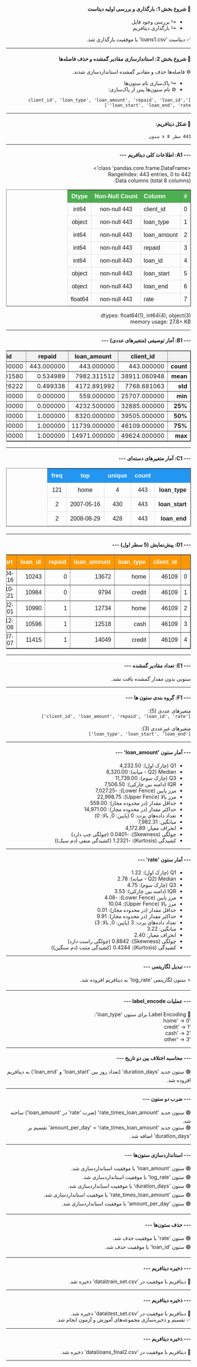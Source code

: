 <div dir="rtl">



<h4>🔄 شروع بخش 1: بارگذاری و بررسی اولیه دیتاست</h4>
<ul>
    <li>↳ بررسی وجود فایل</li>
    <li>↳ بارگذاری دیتافریم</li>
</ul>

<p>✅ دیتاست 'loans1.csv' با موفقیت بارگذاری شد.</p>

<hr>

<h4>🔄 شروع بخش 2: استاندارسازی مقادیر گمشده و حذف فاصله‌ها</h4>
<p>⚙️ فاصله‌ها حذف و مقادیر گمشده استانداردسازی شدند.</p>

<ul>
    <li>↳ پاک‌سازی نام ستون‌ها</li>
    <li>⚙️ نام ستون‌ها پس از پاک‌سازی:</li>
</ul>
<pre><code>['client_id', 'loan_type', 'loan_amount', 'repaid', 'loan_id', 'loan_start', 'loan_end', 'rate']</code></pre>

<hr>

<h4>🔢 شکل دیتافریم:</h4>
<pre><code>443 سطر x 8 ستون</code></pre>

<hr>

<h4 dir="rtl">--- A1: اطلاعات کلی دیتافریم ---</h4>

<p>&lt;class 'pandas.core.frame.DataFrame'&gt;<br>
RangeIndex: 443 entries, 0 to 442<br>
Data columns (total 8 columns):</p>
<div align=left>
<table border="1" style="border-collapse: collapse; width: 100%; font-family: Arial, sans-serif;">
  <thead>
    <tr style="background-color: #4CAF50; color: white;">
      <th style="padding: 8px; text-align: center;">#</th>
      <th style="padding: 8px; text-align: left;">Column</th>
      <th style="padding: 8px; text-align: center;">Non-Null Count</th>
      <th style="padding: 8px; text-align: center;">Dtype</th>
    </tr>
  </thead>
  <tbody>
    <tr>
      <td style="padding: 8px; text-align: center; border: 1px solid #ddd;">0</td>
      <td style="padding: 8px; text-align: left; border: 1px solid #ddd;">client_id</td>
      <td style="padding: 8px; text-align: center; border: 1px solid #ddd;">443 non-null</td>
      <td style="padding: 8px; text-align: center; border: 1px solid #ddd;">int64</td>
    </tr>
    <tr>
      <td style="padding: 8px; text-align: center; border: 1px solid #ddd;">1</td>
      <td style="padding: 8px; text-align: left; border: 1px solid #ddd;">loan_type</td>
      <td style="padding: 8px; text-align: center; border: 1px solid #ddd;">443 non-null</td>
      <td style="padding: 8px; text-align: center; border: 1px solid #ddd;">object</td>
    </tr>
    <tr>
      <td style="padding: 8px; text-align: center; border: 1px solid #ddd;">2</td>
      <td style="padding: 8px; text-align: left; border: 1px solid #ddd;">loan_amount</td>
      <td style="padding: 8px; text-align: center; border: 1px solid #ddd;">443 non-null</td>
      <td style="padding: 8px; text-align: center; border: 1px solid #ddd;">int64</td>
    </tr>
    <tr>
      <td style="padding: 8px; text-align: center; border: 1px solid #ddd;">3</td>
      <td style="padding: 8px; text-align: left; border: 1px solid #ddd;">repaid</td>
      <td style="padding: 8px; text-align: center; border: 1px solid #ddd;">443 non-null</td>
      <td style="padding: 8px; text-align: center; border: 1px solid #ddd;">int64</td>
    </tr>
    <tr>
      <td style="padding: 8px; text-align: center; border: 1px solid #ddd;">4</td>
      <td style="padding: 8px; text-align: left; border: 1px solid #ddd;">loan_id</td>
      <td style="padding: 8px; text-align: center; border: 1px solid #ddd;">443 non-null</td>
      <td style="padding: 8px; text-align: center; border: 1px solid #ddd;">int64</td>
    </tr>
    <tr>
      <td style="padding: 8px; text-align: center; border: 1px solid #ddd;">5</td>
      <td style="padding: 8px; text-align: left; border: 1px solid #ddd;">loan_start</td>
      <td style="padding: 8px; text-align: center; border: 1px solid #ddd;">443 non-null</td>
      <td style="padding: 8px; text-align: center; border: 1px solid #ddd;">object</td>
    </tr>
    <tr>
      <td style="padding: 8px; text-align: center; border: 1px solid #ddd;">6</td>
      <td style="padding: 8px; text-align: left; border: 1px solid #ddd;">loan_end</td>
      <td style="padding: 8px; text-align: center; border: 1px solid #ddd;">443 non-null</td>
      <td style="padding: 8px; text-align: center; border: 1px solid #ddd;">object</td>
    </tr>
    <tr>
      <td style="padding: 8px; text-align: center; border: 1px solid #ddd;">7</td>
      <td style="padding: 8px; text-align: left; border: 1px solid #ddd;">rate</td>
      <td style="padding: 8px; text-align: center; border: 1px solid #ddd;">443 non-null</td>
      <td style="padding: 8px; text-align: center; border: 1px solid #ddd;">float64</td>
    </tr>
  </tbody>
</table>
</div>
<p>dtypes: float64(1), int64(4), object(3)<br>
memory usage: 27.8+ KB</p>

<hr>

<h4 dir="rtl">--- B1: آمار توصیفی (متغیرهای عددی) ---</h4>
<div align=center>
<table border="1" style="border-collapse: collapse; width: 100%;">
  <thead>
    <tr style="background-color: #f2f2f2;">
      <th></th>
      <th>client_id</th>
      <th>loan_amount</th>
      <th>repaid</th>
      <th>loan_id</th>
      <th>rate</th>
    </tr>
  </thead>
  <tbody>
    <tr>
      <td style="font-weight: bold;">count</td>
      <td>443.000000</td>
      <td>443.000000</td>
      <td>443.000000</td>
      <td>443.000000</td>
      <td>443.000000</td>
    </tr>
    <tr>
      <td style="font-weight: bold;">mean</td>
      <td>38911.060948</td>
      <td>7982.311512</td>
      <td>0.534989</td>
      <td>11017.101580</td>
      <td>3.217156</td>
    </tr>
    <tr>
      <td style="font-weight: bold;">std</td>
      <td>7768.681063</td>
      <td>4172.891992</td>
      <td>0.499338</td>
      <td>581.826222</td>
      <td>2.397168</td>
    </tr>
    <tr>
      <td style="font-weight: bold;">min</td>
      <td>25707.000000</td>
      <td>559.000000</td>
      <td>0.000000</td>
      <td>10009.000000</td>
      <td>0.010000</td>
    </tr>
    <tr>
      <td style="font-weight: bold;">25%</td>
      <td>32885.000000</td>
      <td>4232.500000</td>
      <td>0.000000</td>
      <td>10507.500000</td>
      <td>1.220000</td>
    </tr>
    <tr>
      <td style="font-weight: bold;">50%</td>
      <td>39505.000000</td>
      <td>8320.000000</td>
      <td>1.000000</td>
      <td>11033.000000</td>
      <td>2.780000</td>
    </tr>
    <tr>
      <td style="font-weight: bold;">75%</td>
      <td>46109.000000</td>
      <td>11739.000000</td>
      <td>1.000000</td>
      <td>11526.000000</td>
      <td>4.750000</td>
    </tr>
    <tr>
      <td style="font-weight: bold;">max</td>
      <td>49624.000000</td>
      <td>14971.000000</td>
      <td>1.000000</td>
      <td>11991.000000</td>
      <td>12.620000</td>
    </tr>
  </tbody>
</table>
</div>
<hr>

<h4>--- C1: آمار متغیرهای دسته‌ای ---</h4>
<div align=center>
<table border="1" style="border-collapse: collapse; width: 100%; font-family: Arial, sans-serif; margin-bottom: 20px;">
  <thead>
    <tr style="background-color: #2196F3; color: white;">
      <th style="padding: 10px; text-align: center;"></th>
      <th style="padding: 10px; text-align: center;">count</th>
      <th style="padding: 10px; text-align: center;">unique</th>
      <th style="padding: 10px; text-align: center;">top</th>
      <th style="padding: 10px; text-align: center;">freq</th>
    </tr>
  </thead>
  <tbody>
    <tr>
      <td style="padding: 10px; font-weight: bold; border: 1px solid #ddd;">loan_type</td>
      <td style="padding: 10px; text-align: center; border: 1px solid #ddd;">443</td>
      <td style="padding: 10px; text-align: center; border: 1px solid #ddd;">4</td>
      <td style="padding: 10px; text-align: center; border: 1px solid #ddd;">home</td>
      <td style="padding: 10px; text-align: center; border: 1px solid #ddd;">121</td>
    </tr>
    <tr>
      <td style="padding: 10px; font-weight: bold; border: 1px solid #ddd;">loan_start</td>
      <td style="padding: 10px; text-align: center; border: 1px solid #ddd;">443</td>
      <td style="padding: 10px; text-align: center; border: 1px solid #ddd;">430</td>
      <td style="padding: 10px; text-align: center; border: 1px solid #ddd;">2007-05-16</td>
      <td style="padding: 10px; text-align: center; border: 1px solid #ddd;">2</td>
    </tr>
    <tr>
      <td style="padding: 10px; font-weight: bold; border: 1px solid #ddd;">loan_end</td>
      <td style="padding: 10px; text-align: center; border: 1px solid #ddd;">443</td>
      <td style="padding: 10px; text-align: center; border: 1px solid #ddd;">428</td>
      <td style="padding: 10px; text-align: center; border: 1px solid #ddd;">2008-08-29</td>
      <td style="padding: 10px; text-align: center; border: 1px solid #ddd;">2</td>
    </tr>
  </tbody>
</table>
</div>

<hr>

<h4>--- D1: پیش‌نمایش (5 سطر اول) ---</h4>
<div align=center>
<table border="1" style="border-collapse: collapse; width: 100%; font-family: Arial, sans-serif;">
  <thead>
    <tr style="background-color: #FF9800; color: white;">
      <th style="padding: 10px; text-align: center;"></th>
      <th style="padding: 10px; text-align: center;">client_id</th>
      <th style="padding: 10px; text-align: center;">loan_type</th>
      <th style="padding: 10px; text-align: center;">loan_amount</th>
      <th style="padding: 10px; text-align: center;">repaid</th>
      <th style="padding: 10px; text-align: center;">loan_id</th>
      <th style="padding: 10px; text-align: center;">loan_start</th>
      <th style="padding: 10px; text-align: center;">loan_end</th>
      <th style="padding: 10px; text-align: center;">rate</th>
    </tr>
  </thead>
  <tbody>
    <tr>
      <td >0</td>
      <td >46109</td>
      <td >home</td>
      <td >13672</td>
      <td>0</td>
      <td >10243</td>
      <td>2002-04-16</td>
      <td >2003-12-20</td>
      <td >2.15</td>
    </tr>
    <tr>
      <td >1</td>
      <td >46109</td>
      <td >credit</td>
      <td >9794</td>
      <td>0</td>
      <td >10984</td>
      <td >2003-10-21</td>
      <td >2005-07-17</td>
      <td >1.25</td>
    </tr>
    <tr>
      <td>2</td>
      <td >46109</td>
      <td >home</td>
      <td >12734</td>
      <td >1</td>
      <td>10990</td>
      <td >2006-02-01</td>
      <td >2007-07-05</td>
      <td >0.68</td>
    </tr>
    <tr>
      <td >3</td>
      <td >46109</td>
      <td >cash</td>
      <td >12518</td>
      <td>1</td>
      <td >10596</td>
      <td >2010-12-08</td>
      <td >2013-05-05</td>
      <td >1.24</td>
    </tr>
    <tr>
      <td >4</td>
      <td>46109</td>
      <td>credit</td>
      <td >14049</td>
      <td >1</td>
      <td >11415</td>
      <td >2010-07-07</td>
      <td >2012-05-21</td>
      <td>3.13</td>
    </tr>
  </tbody>
</table>
</div>

<hr>

<h4 dir="rtl">--- E1: تعداد مقادیر گمشده ---</h4>
<p>ستونی بدون مقدار گمشده یافت نشد.</p>

<hr>

<h4 dir="rtl">--- F1: گروه بندی ستون ها ---</h4>
<p>
متغیرهای عددی (5):<br>
<code>['client_id', 'loan_amount', 'repaid', 'loan_id', 'rate']</code><br><br>
متغیرهای غیرعددی (3):<br>
<code>['loan_type', 'loan_start', 'loan_end']</code>
</p>

<hr>

<h4 dir="rtl">--- آمار ستون 'loan_amount' ---</h4>
<ul dir="rtl">
  <li>Q1 (چارک اول): 4,232.50</li>
  <li>Median (Q2 - میانه): 8,320.00</li>
  <li>Q3 (چارک سوم): 11,739.00</li>
  <li>IQR (دامنه بین چارکی): 7,506.50</li>
  <li>مرز پایین (Lower Fence): -7,027.25</li>
  <li>مرز بالا (Upper Fence): 22,998.75</li>
  <li>حداقل مقدار (در محدوده مجاز): 559.00</li>
  <li>حداکثر مقدار (در محدوده مجاز): 14,971.00</li>
  <li>تعداد داده‌های پرت: 0 (پایین: 0, بالا: 0)</li>
  <li>میانگین: 7,982.31</li>
  <li>انحراف معیار: 4,172.89</li>
  <li>چولگی (Skewness): -0.0401 (چولگی چپ دارد)</li>
  <li>کشیدگی (Kurtosis): -1.2321 (کشیدگی منفی (دم سبک))</li>
</ul>

<hr>

<h4 dir="rtl">--- آمار ستون 'rate' ---</h4>
<ul dir="rtl">
  <li>Q1 (چارک اول): 1.22</li>
  <li>Median (Q2 - میانه): 2.78</li>
  <li>Q3 (چارک سوم): 4.75</li>
  <li>IQR (دامنه بین چارکی): 3.53</li>
  <li>مرز پایین (Lower Fence): -4.08</li>
  <li>مرز بالا (Upper Fence): 10.04</li>
  <li>حداقل مقدار (در محدوده مجاز): 0.01</li>
  <li>حداکثر مقدار (در محدوده مجاز): 9.91</li>
  <li>تعداد داده‌های پرت: 3 (پایین: 0, بالا: 3)</li>
  <li>میانگین: 3.22</li>
  <li>انحراف معیار: 2.40</li>
  <li>چولگی (Skewness): 0.8842 (چولگی راست دارد)</li>
  <li>کشیدگی (Kurtosis): 0.4244 (کشیدگی مثبت (دم سنگین))</li>
</ul>

<hr>

<h4 dir="rtl">--- تبدیل لگاریتمی ---</h4>
<p>⭐️ ستون لگاریتمی 'log_rate' به دیتافریم افزوده شد.</p>

<hr>

<h4 dir="rtl">--- عملیات label_encode ---</h4>
<p>🔢 Label Encoding برای ستون 'loan_type':<br>
  'home' → 0<br>
  'credit' → 1<br>
  'cash' → 2<br>
  'other' → 3
</p>

<hr>

<h4 dir="rtl">--- محاسبه اختلاف بین دو تاریخ ---</h4>
<p>🟢 ستون جدید 'duration_days' (تعداد روز بین 'loan_start' و 'loan_end') به دیتافریم افزوده شد.</p>

<hr>

<h4 dir="rtl">--- ضرب دو ستون ---</h4>
<p>🟢 ستون جدید 'rate_times_loan_amount' (ضرب 'rate' در 'loan_amount') ساخته شد.<br>
🟢 ستون جدید 'amount_per_day' = 'rate_times_loan_amount' تقسیم بر 'duration_days' اضافه شد.</p>

<hr>

<h4 dir="rtl">--- استانداردسازی ستون‌ها ---</h4>
<p>🟢 ستون 'loan_amount' با موفقیت استانداردسازی شد.<br>
🟢 ستون 'log_rate' با موفقیت استانداردسازی شد.<br>
🟢 ستون 'duration_days' با موفقیت استانداردسازی شد.<br>
🟢 ستون 'rate_times_loan_amount' با موفقیت استانداردسازی شد.<br>
🟢 ستون 'amount_per_day' با موفقیت استانداردسازی شد.</p>

<hr>

<h4 dir="rtl">--- حذف ستون‌ها ---</h4>
<p>🟢 ستون 'rate' با موفقیت حذف شد.<br>
🟢 ستون 'loan_id' با موفقیت حذف شد.</p>

<hr>

<h4 dir="rtl">--- ذخیره دیتافریم ---</h4>
<p>💾 دیتافریم با موفقیت در 'data\train_set.csv' ذخیره شد.</p>

<hr>

<h4 dir="rtl">--- ذخیره دیتافریم ---</h4>
<p>💾 دیتافریم با موفقیت در 'data\test_set.csv' ذخیره شد.<br>
✅ تقسیم و ذخیره‌سازی مجموعه‌های آموزش و آزمون انجام شد.</p>

<hr>

<h4 dir="rtl">--- ذخیره دیتافریم ---</h4>
<p>💾 دیتافریم با موفقیت در 'data\loans_final2.csv' ذخیره شد.</p>

</div>

<hr>  
<br><br><br><br><br><br>
